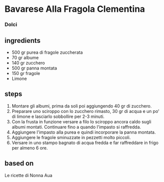 



# Bavarese Alla Fragola Clementina
  
### Dolci
## ingredients
  
* 500 gr purea di fragole zuccherata  
* 70 gr albume  
* 140 gr zucchero  
* 500 gr panna montata  
* 150 gr fragole  
* Limone
## steps
  
1. Montare gli albumi, prima da soli poi aggiungendo 40 gr di zucchero.  
1. Preparare uno sciroppo con lo zucchero rimasto, 30 gr di acqua e un po' di limone e lasciarlo sobbollire per 2-3 minuti.  
1. Con la frusta in funzione versare a filo lo sciroppo ancora caldo sugli albumi montati. Continuare fino a quando l'impasto si raffredda.  
1. Aggiungere l'impasto alla purea e quindi incorporare la panna montata.  
1. Aggiungere le fragole sminuzzate in pezzetti molto piccoli.  
1. Versare in uno stampo bagnato di acqua fredda e far raffreddare in frigo per almeno 6 ore.
## based on
  
Le ricette di Nonna Aua